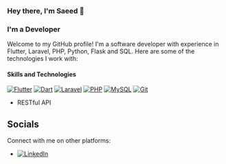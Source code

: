 ### Hey there, I'm Saeed  👋
### I'm a Developer

Welcome to my GitHub profile! I'm a software developer with experience in Flutter, Laravel, PHP, Python, Flask and SQL. Here are some of the technologies I work with:

#### Skills and Technologies

[![Flutter](https://img.shields.io/badge/Flutter-%2302569B.svg?style=flat&logo=Flutter&logoColor=white)](https://flutter.dev)
[![Dart](https://img.shields.io/badge/Dart-%2302569B.svg?style=flat&logo=Dart&logoColor=white)](https://dart.dev)
[![Laravel](https://img.shields.io/badge/Laravel-%23FF2D20.svg?style=flat&logo=Laravel&logoColor=white)](https://laravel.com)
[![PHP](https://img.shields.io/badge/PHP-%23777BB4.svg?style=flat&logo=PHP&logoColor=white)](https://php.net)
[![MySQL](https://img.shields.io/badge/MySQL-%2300f.svg?style=flat&logo=mysql&logoColor=white)](http://mysql.com)
[![Git](https://img.shields.io/badge/Git-%23F05032.svg?style=flat&logo=Git&logoColor=white)](https://git-scm.com)
- RESTful API


## Socials

Connect with me on other platforms:
- [![LinkedIn](https://img.shields.io/badge/LinkedIn-%23FCC624.svg?style=flat&logo=LinkedIn&logoColor=blue)](https://www.linkedin.com/in/sh4msi)
